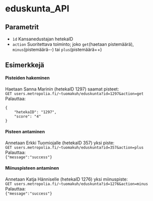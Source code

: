 # eduskunta_API

## Parametrit  
- `ìd` Kansanedustajan hetekaID  
- `action` Suoritettava toiminto; joko `get`(haetaan pistemäärä), `minus`(pistemäärä--) tai `plus`(pistemäärä++)  

## Esimerkkejä  
#### Pisteiden hakeminen
Haetaan Sanna Marinin (hetekaID 1297) saamat pisteet:  
`GET users.metropolia.fi/~tuomakuh/eduskunta?id=1297&action=get`  
Palauttaa:  
```
{
    "hetekaID": "1297",
    "score": "4"
}
```
#### Pisteen antaminen  
Annetaan Erkki Tuomiojalle (hetekaID 357) yksi piste:  
`GET users.metropolia.fi/~tuomakuh/eduskunta?id=357&action=plus`  
Palauttaa:  
`{"message":"success"}`  

#### Miinuspisteen antaminen  
Annetaan Katja Hänniselle (hetekaID 1276) yksi miinuspiste:  
`GET users.metropolia.fi/~tuomakuh/eduskunta?id=1276&action=minus`  
Palauttaa:  
`{"message":"success"}`  

